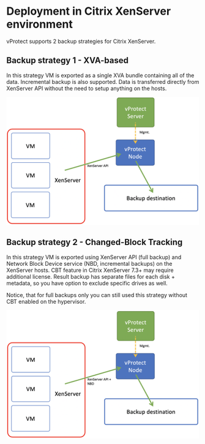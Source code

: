 # Deployment in Citrix XenServer environment

vProtect supports 2 backup strategies for Citrix XenServer.

## Backup strategy 1 - XVA-based

In this strategy VM is exported as a single XVA bundle containing all of the data. Incremental backup is also supported. Data is transferred directly from XenServer API without the need to setup anything on the hosts.

![](../.gitbook/assets/xenserver-xva.png)

## Backup strategy 2 - Changed-Block Tracking

In this strategy VM is exported using XenServer API \(full backup\) and Network Block Device service \(NBD, incremental backups\) on the XenServer hosts. CBT feature in Citrix XenServer 7.3+ may require additional license. Result backup has separate files for each disk + metadata, so you have option to exclude specific drives as well.

Notice, that for full backups only you can still used this strategy without CBT enabled on the hypervisor.

![](../.gitbook/assets/xenserver-cbt.png)

